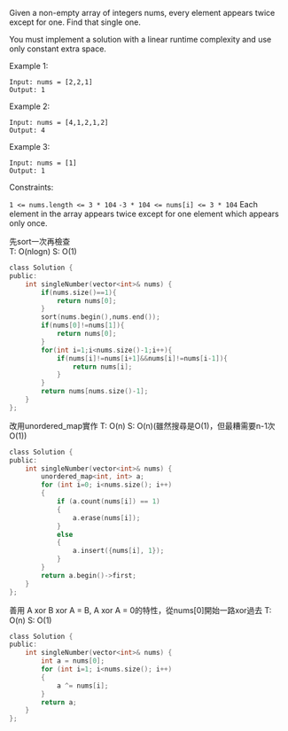Given a non-empty array of integers nums, every element appears twice except for one. Find that single one.

You must implement a solution with a linear runtime complexity and use only constant extra space.

 

Example 1:
```
Input: nums = [2,2,1]
Output: 1
```
Example 2:
```
Input: nums = [4,1,2,1,2]
Output: 4
```
Example 3:
```
Input: nums = [1]
Output: 1
 ```

Constraints:  

``1 <= nums.length <= 3 * 104``
``-3 * 104 <= nums[i] <= 3 * 104``
Each element in the array appears twice except for one element which appears only once.  
  
先sort一次再檢查  
T: O(nlogn)
S: O(1)
```c
class Solution {
public:
    int singleNumber(vector<int>& nums) {
        if(nums.size()==1){
            return nums[0];
        }
        sort(nums.begin(),nums.end());
        if(nums[0]!=nums[1]){
            return nums[0];
        }
        for(int i=1;i<nums.size()-1;i++){
            if(nums[i]!=nums[i+1]&&nums[i]!=nums[i-1]){
                return nums[i];
            }
        }
        return nums[nums.size()-1];
    }
};
```
改用unordered_map實作 
T: O(n)
S: O(n)(雖然搜尋是O(1)，但最糟需要n-1次O(1))
```c
class Solution {
public:
    int singleNumber(vector<int>& nums) {
        unordered_map<int, int> a;
        for (int i=0; i<nums.size(); i++)
        {
            if (a.count(nums[i]) == 1)
            {
                a.erase(nums[i]);
            }
            else
            {
                a.insert({nums[i], 1});
            }
        }
        return a.begin()->first;
    }
};
```
善用 A xor B xor A = B, A xor A = 0的特性，從nums[0]開始一路xor過去
T: O(n)
S: O(1)
```c
class Solution {
public:
    int singleNumber(vector<int>& nums) {
        int a = nums[0];
        for (int i=1; i<nums.size(); i++)
        {
            a ^= nums[i]; 
        }
        return a;
    }
};
```






